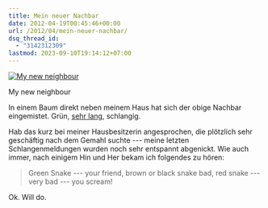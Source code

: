 ```yaml
---
title: Mein neuer Nachbar
date: 2012-04-19T00:45:46+00:00
url: /2012/04/mein-neuer-nachbar/
dsq_thread_id:
  - "3142312309"
lastmod: 2023-09-10T19:14:12+07:00
---
```

<div class="media photo image">
  <a href="http://www.flickr.com/photos/schreibblogade/6947282596/" title="My new neighbour by Patrick Kollitsch, on Flickr"><img src="//farm6.staticflickr.com/5464/6947282596_a78ed07b58_z.jpg" alt="My new neighbour" /></a></p>

  <p>
    My new neighbour
  </p>
</div>

In einem Baum direkt neben meinem Haus hat sich der obige Nachbar eingemistet. Grün, [sehr lang][1], schlangig.

Hab das kurz bei meiner Hausbesitzerin angesprochen, die plötzlich sehr geschäftig nach dem Gemahl suchte --- meine letzten Schlangenmeldungen wurden noch sehr entspannt abgenickt. Wie auch immer, nach einigem Hin und Her bekam ich folgendes zu hören:

> Green Snake --- your friend, brown or black snake bad, red snake --- very bad --- you scream!

Ok. Will do.

 [1]: http://www.flickr.com/photos/schreibblogade/6947282554
